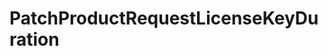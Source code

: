 # PatchProductRequestLicenseKeyDuration







<!-- This file was generated by liblab | https://liblab.com/ -->